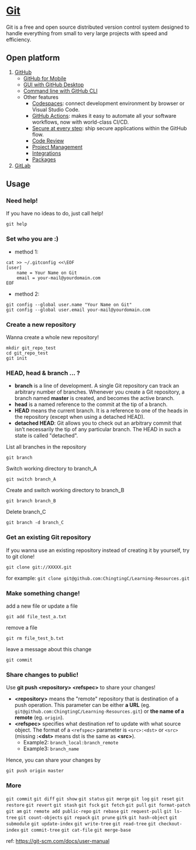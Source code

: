 # [Git](https://git-scm.com/)

Git is a free and open source distributed version control system designed to handle everything from small to very large projects with speed and efficiency.

## Open platform

1. [GitHub](https://github.com/)
    * [GitHub for Mobile](https://github.com/mobile)
    * [GUI with GitHub Desktop](https://desktop.github.com/)
    * [Command line with GitHub CLI](https://cli.github.com/)
    * Other features
        * [Codespaces](https://github.com/features/codespaces): connect development environment by browser or Visual Studio Code.
        * [GitHub Actions](https://github.com/features/actions): makes it easy to automate all your software workflows, now with world-class CI/CD.
        * [Secure at every step](https://github.com/features/security): ship secure applications within the GitHub flow.
        * [Code Review](https://github.com/features/code-review/)
        * [Project Management](https://github.com/features/project-management/)
        * [Integrations](https://github.com/features/integrations)
        * [Packages](https://github.com/features/packages)
2. [GitLab](https://about.gitlab.com/)

## Usage

### Need help!

If you have no ideas to do, just call help!

`git help`

### Set who you are :)

* method 1:

```
cat >> ~/.gitconfig <<\EOF
[user]
	name = Your Name on Git
	email = your-mail@yourdomain.com
EOF
```
* method 2:

```
git config --global user.name "Your Name on Git"
git config --global user.email your-mail@yourdomain.com
```

### Create a new repository

Wanna create a whole new repository!

```
mkdir git_repo_test
cd git_repo_test
git init
```

### HEAD, head & branch ... ?

* **branch** is a line of development. A single Git repository can track an arbitrary number of branches. Whenever you create a Git repository, a branch named **master** is created, and becomes the active branch.
* **head** is a named reference to the commit at the tip of a branch.
* **HEAD** means the current branch. It is a reference to one of the heads in the repository (except when using a detached HEAD).
* **detached HEAD**: Git allows you to check out an arbitrary commit that isn’t necessarily the tip of any particular branch. The HEAD in such a state is called "detached".

List all branches in the repository

`git branch`

Switch working directory to branch_A

`git switch branch_A`

Create and switch working directory to branch_B

`git branch branch_B`

Delete branch_C

`git branch -d branch_C`


### Get an existing Git repository

If you wanna use an existing repository instead of creating it by yourself, try to git clone!

`git clone git://XXXXX.git`

for example: `git clone git@github.com:ChingtingC/Learning-Resources.git`

### Make something change!

add a new file or update a file

`git add file_test_a.txt`

remove a file

`git rm file_test_b.txt`

leave a message about this change

`git commit`

### Share changes to public!

Use **git push \<repository\> \<refspec\>** to share your changes!

* **\<repository\>** means the "remote" repository that is destination of a push operation. This parameter can be either **a URL** (eg. `git@github.com:ChingtingC/Learning-Resources.git`) or **the name of a remote** (eg. `origin`).
* **\<refspec\>** specifies what destination ref to update with what source object. The format of a `<refspec>` parameter is `<src>:<dst>` or `<src>` (missing **:\<dst\>** means dst is the same as **\<src\>**). 
    * Example2: `branch_local:branch_remote` 
    * Example3: `branch_name`

Hence, you can share your changes by

`git push origin master`

### More

`git commit`
`git diff`
`git show`
`git status`
`git merge`
`git log`
`git reset`
`git restore`
`git revert`
`git stash`
`git fsck`
`git fetch`
`git pull`
`git format-patch`
`git am`
`git remote add public-repo`
`git rebase`
`git request-pull`
`git ls-tree`
`git count-objects`
`git repack`
`git prune`
`gitk`
`git hash-object`
`git submodule`
`git update-index`
`git write-tree`
`git read-tree`
`git checkout-index`
`git commit-tree`
`git cat-file`
`git merge-base`

ref: https://git-scm.com/docs/user-manual
